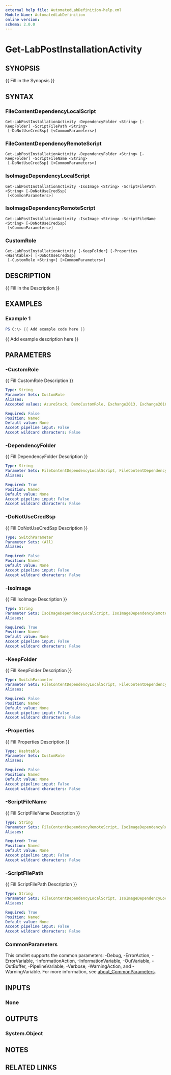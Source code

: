 ```yaml
---
external help file: AutomatedLabDefinition-help.xml
Module Name: AutomatedLabDefinition
online version:
schema: 2.0.0
---
```


# Get-LabPostInstallationActivity

## SYNOPSIS
{{ Fill in the Synopsis }}

## SYNTAX

### FileContentDependencyLocalScript
```
Get-LabPostInstallationActivity -DependencyFolder <String> [-KeepFolder] -ScriptFilePath <String>
 [-DoNotUseCredSsp] [<CommonParameters>]
```

### FileContentDependencyRemoteScript
```
Get-LabPostInstallationActivity -DependencyFolder <String> [-KeepFolder] -ScriptFileName <String>
 [-DoNotUseCredSsp] [<CommonParameters>]
```

### IsoImageDependencyLocalScript
```
Get-LabPostInstallationActivity -IsoImage <String> -ScriptFilePath <String> [-DoNotUseCredSsp]
 [<CommonParameters>]
```

### IsoImageDependencyRemoteScript
```
Get-LabPostInstallationActivity -IsoImage <String> -ScriptFileName <String> [-DoNotUseCredSsp]
 [<CommonParameters>]
```

### CustomRole
```
Get-LabPostInstallationActivity [-KeepFolder] [-Properties <Hashtable>] [-DoNotUseCredSsp]
 [-CustomRole <String>] [<CommonParameters>]
```

## DESCRIPTION
{{ Fill in the Description }}

## EXAMPLES

### Example 1
```powershell
PS C:\> {{ Add example code here }}
```

{{ Add example description here }}

## PARAMETERS

### -CustomRole
{{ Fill CustomRole Description }}

```yaml
Type: String
Parameter Sets: CustomRole
Aliases:
Accepted values: AzureStack, DemoCustomRole, Exchange2013, Exchange2016, LabBuilder, MDT, ProGet5, SCCM, WindowsAdminCenter

Required: False
Position: Named
Default value: None
Accept pipeline input: False
Accept wildcard characters: False
```

### -DependencyFolder
{{ Fill DependencyFolder Description }}

```yaml
Type: String
Parameter Sets: FileContentDependencyLocalScript, FileContentDependencyRemoteScript
Aliases:

Required: True
Position: Named
Default value: None
Accept pipeline input: False
Accept wildcard characters: False
```

### -DoNotUseCredSsp
{{ Fill DoNotUseCredSsp Description }}

```yaml
Type: SwitchParameter
Parameter Sets: (All)
Aliases:

Required: False
Position: Named
Default value: None
Accept pipeline input: False
Accept wildcard characters: False
```

### -IsoImage
{{ Fill IsoImage Description }}

```yaml
Type: String
Parameter Sets: IsoImageDependencyLocalScript, IsoImageDependencyRemoteScript
Aliases:

Required: True
Position: Named
Default value: None
Accept pipeline input: False
Accept wildcard characters: False
```

### -KeepFolder
{{ Fill KeepFolder Description }}

```yaml
Type: SwitchParameter
Parameter Sets: FileContentDependencyLocalScript, FileContentDependencyRemoteScript, CustomRole
Aliases:

Required: False
Position: Named
Default value: None
Accept pipeline input: False
Accept wildcard characters: False
```

### -Properties
{{ Fill Properties Description }}

```yaml
Type: Hashtable
Parameter Sets: CustomRole
Aliases:

Required: False
Position: Named
Default value: None
Accept pipeline input: False
Accept wildcard characters: False
```

### -ScriptFileName
{{ Fill ScriptFileName Description }}

```yaml
Type: String
Parameter Sets: FileContentDependencyRemoteScript, IsoImageDependencyRemoteScript
Aliases:

Required: True
Position: Named
Default value: None
Accept pipeline input: False
Accept wildcard characters: False
```

### -ScriptFilePath
{{ Fill ScriptFilePath Description }}

```yaml
Type: String
Parameter Sets: FileContentDependencyLocalScript, IsoImageDependencyLocalScript
Aliases:

Required: True
Position: Named
Default value: None
Accept pipeline input: False
Accept wildcard characters: False
```

### CommonParameters
This cmdlet supports the common parameters: -Debug, -ErrorAction, -ErrorVariable, -InformationAction, -InformationVariable, -OutVariable, -OutBuffer, -PipelineVariable, -Verbose, -WarningAction, and -WarningVariable. For more information, see [about_CommonParameters](http://go.microsoft.com/fwlink/?LinkID=113216).

## INPUTS

### None

## OUTPUTS

### System.Object
## NOTES

## RELATED LINKS
